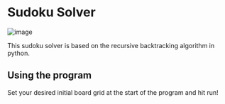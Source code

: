 # Sudoku Solver

![image](https://user-images.githubusercontent.com/84912887/200636050-c54b3ba7-64bf-4719-b0cf-b3f7f2555dc2.png)


This sudoku solver is based on the recursive backtracking algorithm in python.

## Using the program

Set your desired initial board grid at the start of the program and hit run!
